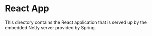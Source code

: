 # React App

This directory contains the React application that is served up by the embedded
Netty server provided by Spring.
